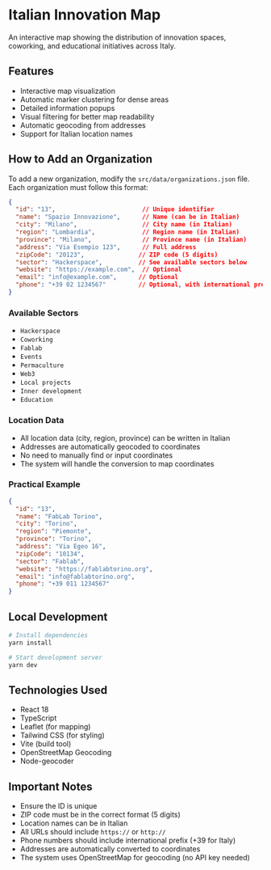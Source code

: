 # Italian Innovation Map

An interactive map showing the distribution of innovation spaces, coworking, and educational initiatives across Italy.

## Features
- Interactive map visualization
- Automatic marker clustering for dense areas
- Detailed information popups
- Visual filtering for better map readability
- Automatic geocoding from addresses
- Support for Italian location names

## How to Add an Organization

To add a new organization, modify the `src/data/organizations.json` file. Each organization must follow this format:

```json
{
  "id": "13",                        // Unique identifier
  "name": "Spazio Innovazione",      // Name (can be in Italian)
  "city": "Milano",                  // City name (in Italian)
  "region": "Lombardia",             // Region name (in Italian)
  "province": "Milano",              // Province name (in Italian)
  "address": "Via Esempio 123",      // Full address
  "zipCode": "20123",               // ZIP code (5 digits)
  "sector": "Hackerspace",          // See available sectors below
  "website": "https://example.com",  // Optional
  "email": "info@example.com",      // Optional
  "phone": "+39 02 1234567"         // Optional, with international prefix
}
```

### Available Sectors
- `Hackerspace`
- `Coworking`
- `Fablab`
- `Events`
- `Permaculture`
- `Web3`
- `Local projects`
- `Inner development`
- `Education`

### Location Data
- All location data (city, region, province) can be written in Italian
- Addresses are automatically geocoded to coordinates
- No need to manually find or input coordinates
- The system will handle the conversion to map coordinates

### Practical Example
```json
{
  "id": "13",
  "name": "FabLab Torino",
  "city": "Torino",
  "region": "Piemonte",
  "province": "Torino",
  "address": "Via Egeo 16",
  "zipCode": "10134",
  "sector": "Fablab",
  "website": "https://fablabtorino.org",
  "email": "info@fablabtorino.org",
  "phone": "+39 011 1234567"
}
```

## Local Development

```bash
# Install dependencies
yarn install

# Start development server
yarn dev
```

## Technologies Used
- React 18
- TypeScript
- Leaflet (for mapping)
- Tailwind CSS (for styling)
- Vite (build tool)
- OpenStreetMap Geocoding
- Node-geocoder

## Important Notes
- Ensure the ID is unique
- ZIP code must be in the correct format (5 digits)
- Location names can be in Italian
- All URLs should include `https://` or `http://`
- Phone numbers should include international prefix (+39 for Italy)
- Addresses are automatically converted to coordinates
- The system uses OpenStreetMap for geocoding (no API key needed)
